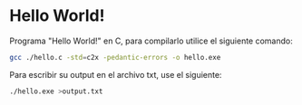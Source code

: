 # Hello World!

Programa "Hello World!" en C, para compilarlo utilice el siguiente comando:

```bash
gcc ./hello.c -std=c2x -pedantic-errors -o hello.exe
```

Para escribir su output en el archivo txt, use el siguiente:

```bash
./hello.exe >output.txt
```
